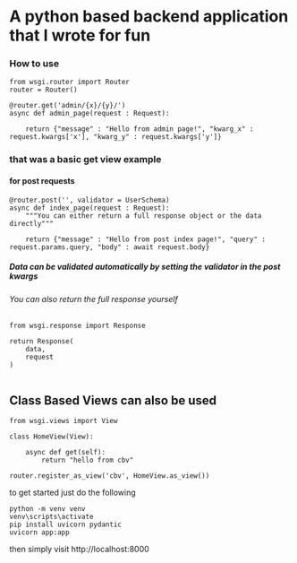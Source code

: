 # A python based backend application that I wrote for fun

### How to use

```
from wsgi.router import Router
router = Router()

@router.get('admin/{x}/{y}/')
async def admin_page(request : Request):
    
    return {"message" : "Hello from admin page!", "kwarg_x" : request.kwargs['x'], "kwarg_y" : request.kwargs['y']}

```

### that was a basic get view example

#### for post requests
```
@router.post('', validator = UserSchema)
async def index_page(request : Request):
    """You can either return a full response object or the data directly"""
    
    return {"message" : "Hello from post index page!", "query" : request.params.query, "body" : await request.body}
```

##### Data can be validated automatically by setting the validator in the post kwargs

###### You can also return the full response yourself

```
from wsgi.response import Response

return Response(
    data,
    request
)
    
```

## Class Based Views can also be used
```
from wsgi.views import View

class HomeView(View):
    
    async def get(self):        
        return "hello from cbv"    

router.register_as_view('cbv', HomeView.as_view())

```


to get started just do the following

```
python -m venv venv
venv\scripts\activate
pip install uvicorn pydantic
uvicorn app:app 
```

then simply visit http://localhost:8000


